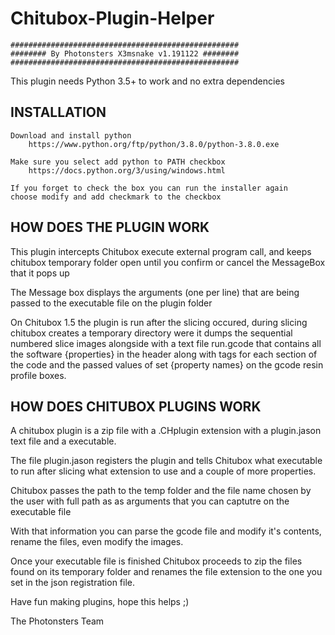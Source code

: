# Chitubox-Plugin-Helper


    ###################################################
    ######## By Photonsters X3msnake v1.191122 ########
    ###################################################


This plugin needs Python 3.5+ to work and no extra dependencies


## INSTALLATION

    Download and install python
        https://www.python.org/ftp/python/3.8.0/python-3.8.0.exe
    
    Make sure you select add python to PATH checkbox
        https://docs.python.org/3/using/windows.html
        
    If you forget to check the box you can run the installer again
    choose modify and add checkmark to the checkbox


## HOW DOES THE PLUGIN WORK

This plugin intercepts Chitubox execute external program call, and keeps chitubox temporary folder open until you confirm or cancel the MessageBox that it pops up

The Message box displays the arguments (one per line) that are being passed to the executable file on the plugin folder

On Chitubox 1.5 the plugin is run after the slicing occured, during slicing chitubox creates a temporary directory were it dumps the sequential numbered slice images alongside with a text file run.gcode that contains all the software {properties} in the header along with tags for each section of the code and the passed values of set {property names} on the gcode resin profile boxes.


## HOW DOES CHITUBOX PLUGINS WORK

A chitubox plugin is a zip file with a .CHplugin extension with a plugin.jason text file and a executable.

The file plugin.jason registers the plugin and tells Chitubox what executable to run after slicing what extension to use and a couple of more properties.

Chitubox passes the path to the temp folder and the file name chosen by the user with full path as as arguments that you can captutre on the executable file

With that information you can parse the gcode file and modify it's contents, rename the files, even modify the images.

Once your executable file is finished Chitubox proceeds to zip the files found on its temporary folder and renames the file extension to the one you set in the json registration file.


Have fun making plugins, hope this helps ;)


The Photonsters Team
 

